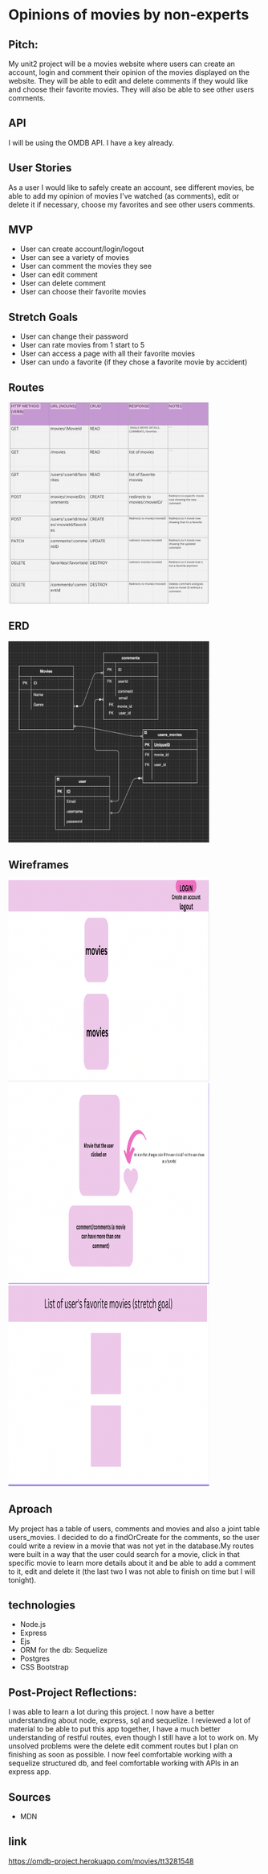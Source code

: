 # Opinions of movies by non-experts

## Pitch:
My unit2 project will be a movies website where users can create an account, login and comment their opinion of the movies displayed on the website. They will be able to edit and delete comments if they would like and choose their favorite movies. They will also be able to see other users comments.

## API
I will be using the OMDB API. I have a key already.


## User Stories
As a user I would like to safely create an account, see different movies, be able to add my opinion of movies I've watched (as comments), edit or delete it if necessary, choose my favorites and see other users comments.

## MVP
* User can create account/login/logout
* User can see a variety of movies
* User can comment the movies they see
* User can edit comment
* User can delete comment
* User can choose their favorite movies

## Stretch Goals
* User can change their password
* User can rate movies from 1 start to 5
* User can access a page with all their favorite movies
* User can undo a favorite (if they chose a favorite movie by accident)

## Routes
<img src="./images/routes.png" width="400" height="400"/>

## ERD
<img src="./images/erd2.png" width="400" height="400"/>

## Wireframes
<img src="./images/image1.png" width="400" height="400"/>
<img src="./images/image2.png" width="400" height="400"/>
<img src="./images/image3.png" width="400" height="400"/>

## Aproach
My project has a table of users, comments and movies and also a joint table users_movies. I decided to do a findOrCreate for the comments, so the user could write a review in a movie that was not yet in the database.My routes were built in a way that the user could search for a movie, click in that specific movie to learn more details about it and be able to add a comment to it, edit and delete it (the last two I was not able to finish on time but I will tonight).

## technologies
* Node.js
* Express
* Ejs
* ORM for the db: Sequelize
* Postgres 
* CSS Bootstrap

## Post-Project Reflections:
I was able to learn a lot during this project. I now have a better understanding about node, express, sql and sequelize. I reviewed a lot of material to be able to put this app together, I have a much better understanding of restful routes, even though I still have a lot to work on. My unsolved problems were the delete edit comment routes but I plan on finishing as soon as possible. I now feel comfortable working with a sequelize structured db, and feel comfortable working with APIs in an express app.

## Sources
* MDN

## link 
https://omdb-project.herokuapp.com/movies/tt3281548